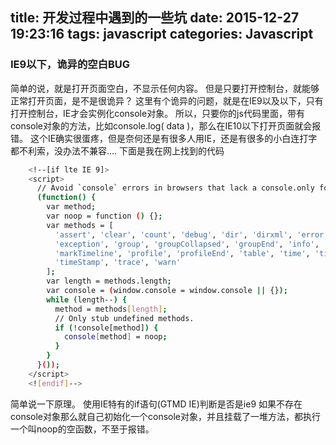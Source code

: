 title: 开发过程中遇到的一些坑
date: 2015-12-27 19:23:16
tags: javascript
categories: Javascript
---
### IE9以下，诡异的空白BUG ###
简单的说，就是打开页面空白，不显示任何内容。
但是只要打开控制台，就能够正常打开页面，是不是很诡异？
这里有个诡异的问题，就是在IE9以及以下，只有打开控制台，IE才会实例化console对象。
所以，只要你的js代码里面，带有console对象的方法，比如console.log( data )，那么在IE10以下打开页面就会报错。
这个IE确实很蛋疼，但是奈何还是有很多人用IE，还是有很多的小白连打字都不利索，没办法不兼容....
下面是我在网上找到的代码
<!--more-->
```bash
    <!--[if lte IE 9]>
    <script>
      // Avoid `console` errors in browsers that lack a console.only fo damn it IE,which is bullshit,holy shit!
      (function() {
        var method;
        var noop = function () {};
        var methods = [
          'assert', 'clear', 'count', 'debug', 'dir', 'dirxml', 'error',
          'exception', 'group', 'groupCollapsed', 'groupEnd', 'info', 'log',
          'markTimeline', 'profile', 'profileEnd', 'table', 'time', 'timeEnd',
          'timeStamp', 'trace', 'warn'
        ];
        var length = methods.length;
        var console = (window.console = window.console || {});
        while (length--) {
          method = methods[length];
          // Only stub undefined methods.
          if (!console[method]) {
            console[method] = noop;
          }
        }
      }());
    </script>
    <![endif]-->
```
简单说一下原理。
使用IE特有的if语句(GTMD IE)判断是否是ie9
如果不存在console对象那么就自己初始化一个console对象，并且挂载了一堆方法，都执行一个叫noop的空函数，不至于报错。
